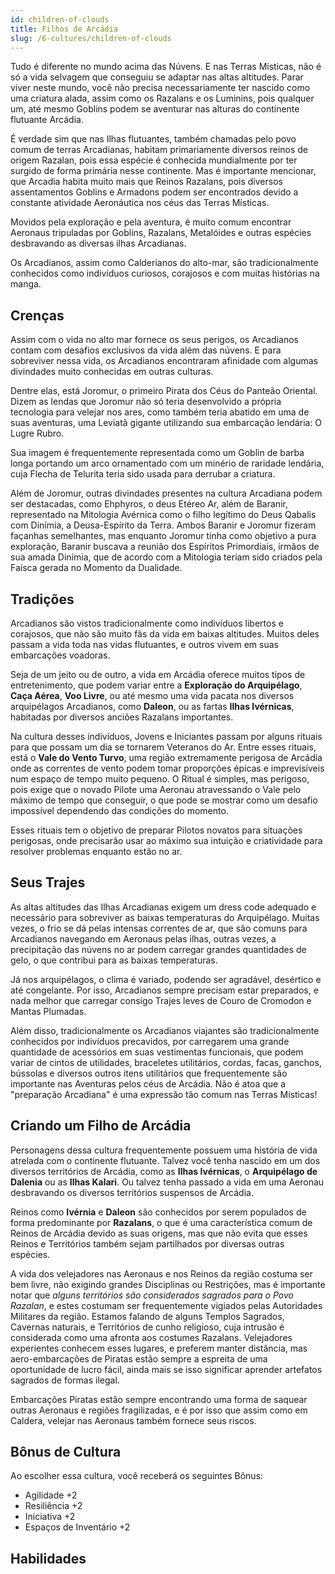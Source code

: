 ```yaml
---
id: children-of-clouds
title: Filhos de Arcádia
slug: /6-cultures/children-of-clouds
---
```


Tudo é diferente no mundo acima das Núvens. E nas Terras Místicas, não é só a vida selvagem que conseguiu se adaptar nas altas altitudes. Parar viver neste mundo, você não precisa necessariamente ter nascido como uma criatura alada, assim como os Razalans e os Luminins, pois qualquer um, até mesmo Goblins podem se aventurar nas alturas do continente flutuante Arcádia.

É verdade sim que nas Ilhas flutuantes, também chamadas pelo povo comum de terras Arcadianas, habitam primariamente diversos reinos de origem Razalan, pois essa espécie é conhecida mundialmente por ter surgido de forma primária nesse continente. Mas é importante mencionar, que Arcadia habita muito mais que Reinos Razalans, pois diversos assentamentos Goblins e Armadons podem ser encontrados devido a constante atividade Aeronáutica nos céus das Terras Místicas.

Movidos pela exploração e pela aventura, é muito comum encontrar Aeronaus tripuladas por Goblins, Razalans, Metalóides e outras espécies desbravando as diversas ilhas Arcadianas.

Os Arcadianos, assim como Calderianos do alto-mar, são tradicionalmente conhecidos como indivíduos curiosos, corajosos e com muitas histórias na manga.

## Crenças

Assim com o vida no alto mar fornece os seus perigos, os Arcadianos contam com desafios exclusivos da vida além das núvens. E para sobreviver nessa vida, os Arcadianos encontraram afinidade com algumas divindades muito conhecidas em outras culturas.

Dentre elas, está Joromur, o primeiro Pirata dos Céus do Panteão Oriental. Dizem as lendas que Joromur não só teria desenvolvido a própria tecnologia para velejar nos ares, como também teria abatido em uma de suas aventuras, uma Leviatã gigante utilizando sua embarcação lendária: O Lugre Rubro.

Sua imagem é frequentemente representada como um Goblin de barba longa portando um arco ornamentado com um minério de raridade lendária, cuja Flecha de Telurita teria sido usada para derrubar a criatura. 

Além de Joromur, outras divindades presentes na cultura Arcadiana podem ser destacadas, como Ehphyros, o deus Etéreo Ar, além de Baranir, representado na Mitologia Avérnica como o filho legítimo do Deus Qabalis com Dinímia, a Deusa-Espírito da Terra.
Ambos Baranir e Joromur fizeram façanhas semelhantes, mas enquanto Joromur tinha como objetivo a pura exploração, Baranir buscava a reunião dos Espíritos Primordiais, irmãos de sua amada Dinímia, que de acordo com a Mitologia teriam sido criados pela Faísca gerada no Momento da Dualidade.

## Tradições

Arcadianos são vistos tradicionalmente como indivíduos libertos e corajosos, que não são muito fãs da vida em baixas altitudes. Muitos deles passam a vida toda nas vidas flutuantes, e outros vivem em suas embarcações voadoras.

Seja de um jeito ou de outro, a vida em Arcádia oferece muitos tipos de entretenimento, que podem variar entre a **Exploração do Arquipélago**, **Caça Aérea**, **Voo Livre**, ou até mesmo uma vida pacata nos diversos arquipélagos Arcadianos, como **Daleon**, ou as fartas **Ilhas Ivérnicas**, habitadas por diversos anciões Razalans importantes.

Na cultura desses indivíduos, Jovens e Iniciantes passam por alguns rituais para que possam um dia se tornarem Veteranos do Ar.
Entre esses rituais, está o **Vale do Vento Turvo**, uma região extremamente perigosa de Arcádia onde as correntes de vento podem tomar proporções épicas e imprevisíveis num espaço de tempo muito pequeno.
O Ritual é simples, mas perigoso, pois exige que o novado Pilote uma Aeronau atravessando o Vale pelo máximo de tempo que conseguir, o que pode se mostrar como um desafio impossível dependendo das condições do momento.

Esses rituais tem o objetivo de preparar Pilotos novatos para situações perigosas, onde precisarão usar ao máximo sua intuição e criatividade para resolver problemas enquanto estão no ar.

## Seus Trajes

As altas altitudes das Ilhas Arcadianas exigem um dress code adequado e necessário para sobreviver as baixas temperaturas do Arquipélago.
Muitas vezes, o frio se dá pelas intensas correntes de ar, que são comuns para Arcadianos navegando em Aeronaus pelas ilhas, outras vezes, a precipitação das núvens no ar podem carregar grandes quantidades de gelo, o que contribui para as baixas temperaturas.

Já nos arquipélagos, o clima é variado, podendo ser agradável, desértico e até congelante.
Por isso, Arcadianos sempre precisam estar preparados, e nada melhor que carregar consigo Trajes leves de Couro de Cromodon e Mantas Plumadas.

Além disso, tradicionalmente os Arcadianos viajantes são tradicionalmente conhecidos por indivíduos precavidos, por carregarem uma grande quantidade de acessórios em suas vestimentas funcionais, que podem variar de cintos de utilidades, braceletes utilitários, cordas, facas, ganchos, bússolas e diversos outros itens utilitários que frequentemente são importante nas Aventuras pelos céus de Arcádia.
Não é atoa que a "preparação Arcadiana" é uma expressão tão comum nas Terras Místicas!

## Criando um Filho de Arcádia

Personagens dessa cultura frequentemente possuem uma história de vida atrelada com o continente flutuante. Talvez você tenha nascido em um dos diversos territórios de Arcádia, como as **Ilhas Ivérnicas**, o **Arquipélago de Dalenia** ou as **Ilhas Kalari**. Ou talvez tenha passado a vida em uma Aeronau desbravando os diversos territórios suspensos de Arcádia.

Reinos como **Ivérnia** e **Daleon** são conhecidos por serem populados de forma predominante por **Razalans**,  o que é uma característica comum de Reinos de Arcádia devido as suas origens, mas que não evita que esses Reinos e Territórios também sejam partilhados por diversas outras espécies.

A vida dos velejadores nas Aeronaus e nos Reinos da região costuma ser bem livre, não exigindo grandes Disciplinas ou Restrições, mas é importante notar que *alguns territórios são considerados sagrados para o Povo Razalan*, e estes costumam ser frequentemente vigiados pelas Autoridades Militares da região.
Estamos falando de alguns Templos Sagrados, Cavernas naturais, e Territórios de cunho religioso, cuja intrusão é considerada como uma afronta aos costumes Razalans.
Velejadores experientes conhecem esses lugares, e preferem manter distância, mas aero-embarcações de Piratas estão sempre a espreita de uma oportunidade de lucro fácil, ainda mais se isso significar aprender artefatos sagrados de formas ilegal.

Embarcações Piratas estão sempre encontrando uma forma de saquear outras Aeronaus e regiões fragilizadas, e é por isso que assim como em Caldera, velejar nas Aeronaus também fornece seus riscos. 

## Bônus de Cultura

Ao escolher essa cultura, você receberá os seguintes Bônus:

- Agilidade +2
- Resiliência +2
- Iniciativa +2
- Espaços de Inventário +2

## Habilidades

